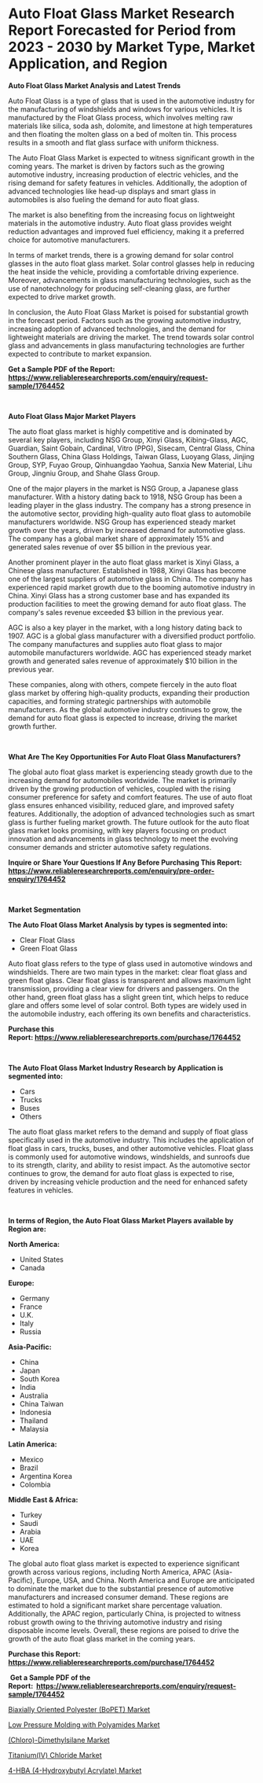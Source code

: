 <p><h1>Auto Float Glass Market Research Report Forecasted for Period from 2023 -  2030 by Market Type, Market Application, and Region</h1></p><p><strong>Auto Float Glass Market Analysis and Latest Trends</strong></p>
<p><p>Auto Float Glass is a type of glass that is used in the automotive industry for the manufacturing of windshields and windows for various vehicles. It is manufactured by the Float Glass process, which involves melting raw materials like silica, soda ash, dolomite, and limestone at high temperatures and then floating the molten glass on a bed of molten tin. This process results in a smooth and flat glass surface with uniform thickness.</p><p>The Auto Float Glass Market is expected to witness significant growth in the coming years. The market is driven by factors such as the growing automotive industry, increasing production of electric vehicles, and the rising demand for safety features in vehicles. Additionally, the adoption of advanced technologies like head-up displays and smart glass in automobiles is also fueling the demand for auto float glass.</p><p>The market is also benefiting from the increasing focus on lightweight materials in the automotive industry. Auto float glass provides weight reduction advantages and improved fuel efficiency, making it a preferred choice for automotive manufacturers.</p><p>In terms of market trends, there is a growing demand for solar control glasses in the auto float glass market. Solar control glasses help in reducing the heat inside the vehicle, providing a comfortable driving experience. Moreover, advancements in glass manufacturing technologies, such as the use of nanotechnology for producing self-cleaning glass, are further expected to drive market growth.</p><p>In conclusion, the Auto Float Glass Market is poised for substantial growth in the forecast period. Factors such as the growing automotive industry, increasing adoption of advanced technologies, and the demand for lightweight materials are driving the market. The trend towards solar control glass and advancements in glass manufacturing technologies are further expected to contribute to market expansion.</p></p>
<p><strong>Get a Sample PDF of the Report:&nbsp; <a href="https://www.reliableresearchreports.com/enquiry/request-sample/1764452">https://www.reliableresearchreports.com/enquiry/request-sample/1764452</a></strong></p>
<p>&nbsp;</p>
<p><strong>Auto Float Glass Major Market Players</strong></p>
<p><p>The auto float glass market is highly competitive and is dominated by several key players, including NSG Group, Xinyi Glass, Kibing-Glass, AGC, Guardian, Saint Gobain, Cardinal, Vitro (PPG), Sisecam, Central Glass, China Southern Glass, China Glass Holdings, Taiwan Glass, Luoyang Glass, Jinjing Group, SYP, Fuyao Group, Qinhuangdao Yaohua, Sanxia New Material, Lihu Group, Jingniu Group, and Shahe Glass Group.</p><p>One of the major players in the market is NSG Group, a Japanese glass manufacturer. With a history dating back to 1918, NSG Group has been a leading player in the glass industry. The company has a strong presence in the automotive sector, providing high-quality auto float glass to automobile manufacturers worldwide. NSG Group has experienced steady market growth over the years, driven by increased demand for automotive glass. The company has a global market share of approximately 15% and generated sales revenue of over $5 billion in the previous year.</p><p>Another prominent player in the auto float glass market is Xinyi Glass, a Chinese glass manufacturer. Established in 1988, Xinyi Glass has become one of the largest suppliers of automotive glass in China. The company has experienced rapid market growth due to the booming automotive industry in China. Xinyi Glass has a strong customer base and has expanded its production facilities to meet the growing demand for auto float glass. The company's sales revenue exceeded $3 billion in the previous year.</p><p>AGC is also a key player in the market, with a long history dating back to 1907. AGC is a global glass manufacturer with a diversified product portfolio. The company manufactures and supplies auto float glass to major automobile manufacturers worldwide. AGC has experienced steady market growth and generated sales revenue of approximately $10 billion in the previous year.</p><p>These companies, along with others, compete fiercely in the auto float glass market by offering high-quality products, expanding their production capacities, and forming strategic partnerships with automobile manufacturers. As the global automotive industry continues to grow, the demand for auto float glass is expected to increase, driving the market growth further.</p></p>
<p>&nbsp;</p>
<p><strong>What Are The Key Opportunities For Auto Float Glass Manufacturers?</strong></p>
<p><p>The global auto float glass market is experiencing steady growth due to the increasing demand for automobiles worldwide. The market is primarily driven by the growing production of vehicles, coupled with the rising consumer preference for safety and comfort features. The use of auto float glass ensures enhanced visibility, reduced glare, and improved safety features. Additionally, the adoption of advanced technologies such as smart glass is further fueling market growth. The future outlook for the auto float glass market looks promising, with key players focusing on product innovation and advancements in glass technology to meet the evolving consumer demands and stricter automotive safety regulations.</p></p>
<p><strong>Inquire or Share Your Questions If Any Before Purchasing This Report: <a href="https://www.reliableresearchreports.com/enquiry/pre-order-enquiry/1764452">https://www.reliableresearchreports.com/enquiry/pre-order-enquiry/1764452</a></strong></p>
<p>&nbsp;</p>
<p><strong>Market Segmentation</strong></p>
<p><strong>The Auto Float Glass Market Analysis by types is segmented into:</strong></p>
<p><ul><li>Clear Float Glass</li><li>Green Float Glass</li></ul></p>
<p><p>Auto float glass refers to the type of glass used in automotive windows and windshields. There are two main types in the market: clear float glass and green float glass. Clear float glass is transparent and allows maximum light transmission, providing a clear view for drivers and passengers. On the other hand, green float glass has a slight green tint, which helps to reduce glare and offers some level of solar control. Both types are widely used in the automobile industry, each offering its own benefits and characteristics.</p></p>
<p><strong>Purchase this Report:&nbsp;<a href="https://www.reliableresearchreports.com/purchase/1764452">https://www.reliableresearchreports.com/purchase/1764452</a></strong></p>
<p>&nbsp;</p>
<p><strong>The Auto Float Glass Market Industry Research by Application is segmented into:</strong></p>
<p><ul><li>Cars</li><li>Trucks</li><li>Buses</li><li>Others</li></ul></p>
<p><p>The auto float glass market refers to the demand and supply of float glass specifically used in the automotive industry. This includes the application of float glass in cars, trucks, buses, and other automotive vehicles. Float glass is commonly used for automotive windows, windshields, and sunroofs due to its strength, clarity, and ability to resist impact. As the automotive sector continues to grow, the demand for auto float glass is expected to rise, driven by increasing vehicle production and the need for enhanced safety features in vehicles.</p></p>
<p>&nbsp;</p>
<p><strong>In terms of Region, the Auto Float Glass Market Players available by Region are:</strong></p>
<p>
    <p> <strong> North America: </strong>
        <ul>
            <li>United States</li>
            <li>Canada</li>
        </ul>
        </p> 
    <p> <strong> Europe: </strong>
        <ul>
            <li>Germany</li>
            <li>France</li>
            <li>U.K.</li>
            <li>Italy</li>
            <li>Russia</li>
        </ul>
        </p> 
    <p> <strong> Asia-Pacific: </strong>
        <ul>
            <li>China</li>
            <li>Japan</li>
            <li>South Korea</li>
            <li>India</li>
            <li>Australia</li>
            <li>China Taiwan</li>
            <li>Indonesia</li>
            <li>Thailand</li>
            <li>Malaysia</li>
        </ul>
        </p> 
    <p> <strong> Latin America: </strong>
        <ul>
            <li>Mexico</li>
            <li>Brazil</li>
            <li>Argentina Korea</li>
            <li>Colombia</li>
        </ul>
        </p> 
    <p> <strong> Middle East & Africa: </strong>
        <ul>
            <li>Turkey</li>
            <li>Saudi</li>
            <li>Arabia</li>
            <li>UAE</li>
            <li>Korea</li>
        </ul>
    </p>
    </p>
<p><p>The global auto float glass market is expected to experience significant growth across various regions, including North America, APAC (Asia-Pacific), Europe, USA, and China. North America and Europe are anticipated to dominate the market due to the substantial presence of automotive manufacturers and increased consumer demand. These regions are estimated to hold a significant market share percentage valuation. Additionally, the APAC region, particularly China, is projected to witness robust growth owing to the thriving automotive industry and rising disposable income levels. Overall, these regions are poised to drive the growth of the auto float glass market in the coming years.</p></p>
<p><strong>Purchase this Report: <a href="https://www.reliableresearchreports.com/purchase/1764452">https://www.reliableresearchreports.com/purchase/1764452</a></strong></p>
<p>&nbsp;<strong>Get a Sample PDF of the Report:&nbsp;&nbsp;<a href="https://www.reliableresearchreports.com/enquiry/request-sample/1764452">https://www.reliableresearchreports.com/enquiry/request-sample/1764452</a></strong></p>
<p><strong></strong></p>
<p><p><a href="https://github.com/sofyaavrova/Market-Research-Report-List-1/blob/main/biaxially-oriented-polyester-bopet-market.md">Biaxially Oriented Polyester (BoPET) Market</a></p><p><a href="https://github.com/zebdakicsin/Market-Research-Report-List-1/blob/main/low-pressure-molding-with-polyamides-market.md">Low Pressure Molding with Polyamides Market</a></p><p><a href="https://github.com/merzlyukov93/Market-Research-Report-List-1/blob/main/chloro-dimethylsilane-market.md">(Chloro)-Dimethylsilane Market</a></p><p><a href="https://github.com/melchekhinf/Market-Research-Report-List-1/blob/main/titaniumiv-chloride-market.md">Titanium(IV) Chloride Market</a></p><p><a href="https://github.com/kholmovskayalyudmila/Market-Research-Report-List-1/blob/main/4-hba-4-hydroxybutyl-acrylate-market.md">4-HBA (4-Hydroxybutyl Acrylate) Market</a></p></p>